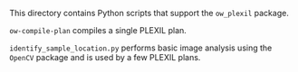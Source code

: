 This directory contains Python scripts that support the `ow_plexil`
package.

`ow-compile-plan` compiles a single PLEXIL plan.

`identify_sample_location.py` performs basic image analysis using the
`OpenCV` package and is used by a few PLEXIL plans.
